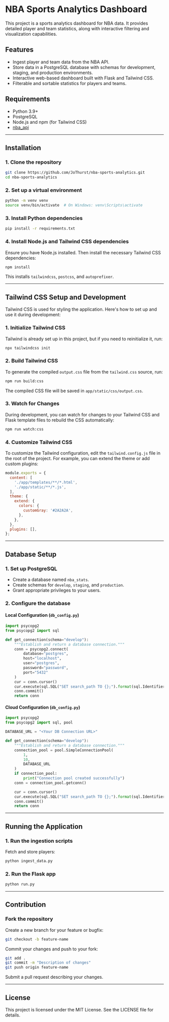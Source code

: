 
# NBA Sports Analytics Dashboard

This project is a sports analytics dashboard for NBA data. It provides detailed player and team statistics, along with interactive filtering and visualization capabilities.

## Features

- Ingest player and team data from the NBA API.
- Store data in a PostgreSQL database with schemas for development, staging, and production environments.
- Interactive web-based dashboard built with Flask and Tailwind CSS.
- Filterable and sortable statistics for players and teams.

## Requirements

- Python 3.9+
- PostgreSQL
- Node.js and npm (for Tailwind CSS)
- [nba_api](https://github.com/swar/nba_api)

---

## Installation

### 1. Clone the repository

```bash
git clone https://github.com/JoThurst/nba-sports-analytics.git
cd nba-sports-analytics

```

### 2. Set up a virtual environment

```bash
python -m venv venv
source venv/bin/activate  # On Windows: venv\Scripts\activate

```

### 3. Install Python dependencies

```bash
pip install -r requirements.txt

```

### 4. Install Node.js and Tailwind CSS dependencies

Ensure you have Node.js installed. Then install the necessary Tailwind CSS dependencies:

```bash
npm install

```

This installs `tailwindcss`, `postcss`, and `autoprefixer`.

----------

## Tailwind CSS Setup and Development

Tailwind CSS is used for styling the application. Here's how to set up and use it during development:

### 1. Initialize Tailwind CSS

Tailwind is already set up in this project, but if you need to reinitialize it, run:

```bash
npx tailwindcss init

```

### 2. Build Tailwind CSS

To generate the compiled `output.css` file from the `tailwind.css` source, run:

```bash
npm run build:css

```

The compiled CSS file will be saved in `app/static/css/output.css`.

### 3. Watch for Changes

During development, you can watch for changes to your Tailwind CSS and Flask template files to rebuild the CSS automatically:

```bash
npm run watch:css

```

### 4. Customize Tailwind CSS

To customize the Tailwind configuration, edit the `tailwind.config.js` file in the root of the project. For example, you can extend the theme or add custom plugins:

```javascript
module.exports = {
  content: [
    './app/templates/**/*.html',
    './app/static/**/*.js',
  ],
  theme: {
    extend: {
      colors: {
        customGray: '#2A2A2A',
      },
    },
  },
  plugins: [],
};

```

----------

## Database Setup

### 1. Set up PostgreSQL

-   Create a database named `nba_stats`.
-   Create schemas for `develop`, `staging`, and `production`.
-   Grant appropriate privileges to your users.

### 2. Configure the database

#### Local Configuration (`db_config.py`)

```python
import psycopg2
from psycopg2 import sql

def get_connection(schema="develop"):
    """Establish and return a database connection."""
    conn = psycopg2.connect(
        database="postgres",
        host="localhost",
        user="postgres",
        password="password",
        port="5432"
    )
    cur = conn.cursor()
    cur.execute(sql.SQL("SET search_path TO {};").format(sql.Identifier(schema)))
    conn.commit()
    return conn

```

#### Cloud Configuration (`db_config.py`)

```python
import psycopg2
from psycopg2 import sql, pool

DATABASE_URL = "<Your DB Connection URL>"

def get_connection(schema="develop"):
    """Establish and return a database connection."""
    connection_pool = pool.SimpleConnectionPool(
        1,
        10,
        DATABASE_URL
    )
    if connection_pool:
        print("Connection pool created successfully")
    conn = connection_pool.getconn()

    cur = conn.cursor()
    cur.execute(sql.SQL("SET search_path TO {};").format(sql.Identifier(schema)))
    conn.commit()
    return conn

```

----------

## Running the Application

### 1. Run the ingestion scripts

Fetch and store players:

```bash
python ingest_data.py

```

### 2. Run the Flask app

```bash
python run.py

```

----------

## Contribution

### Fork the repository

Create a new branch for your feature or bugfix:

```bash
git checkout -b feature-name

```

Commit your changes and push to your fork:

```bash
git add .
git commit -m "Description of changes"
git push origin feature-name

```

Submit a pull request describing your changes.

----------

## License

This project is licensed under the MIT License. See the LICENSE file for details.


